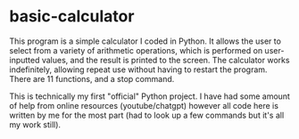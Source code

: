 # basic-calculator
This program is a simple calculator I coded in Python. It allows the user to select from a variety of arithmetic operations, which is performed on user-inputted  values, and the result is printed to the screen. The calculator works indefinitely, allowing repeat use without having to restart the program. There are 11 functions, and a stop command.

This is technically my first "official" Python project. I have had some amount of help from online resources (youtube/chatgpt) however all code here is written by me for the most part (had to look up a few commands but it's all my work still). 
